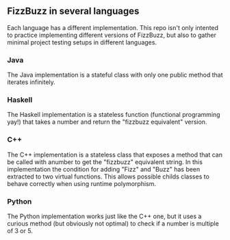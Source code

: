 ## FizzBuzz in several languages

Each language has a different implementation. This repo isn't only intented to practice implementing different versions of FizzBuzz, but also to gather minimal project testing setups in different languages.

### Java

The Java implementation is a stateful class with only one public method that iterates infinitely.

### Haskell

The Haskell implementation is a stateless function (functional programming yay!) that takes a number and return the "fizzbuzz equivalent" version.

### C++

The C++ implementation is a stateless class that exposes a method that can be called with anumber to get the "fizzbuzz" equivalent string. In this implementation the condition for adding "Fizz" and "Buzz" has been extracted to two virtual functions. This allows possible childs classes to behave correctly when using runtime polymorphism.

### Python

The Python implementation works just like the C++ one, but it uses a curious method (but obviously not optimal) to check if a number is multiple of 3 or 5.
